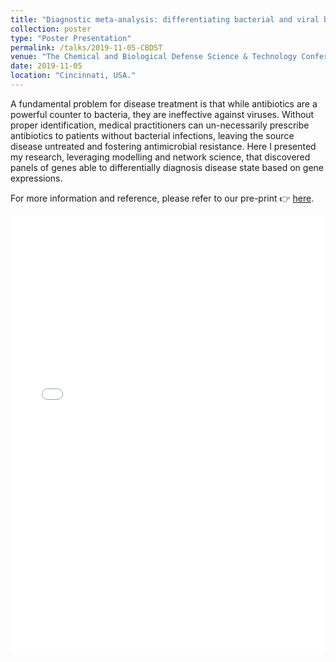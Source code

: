 ```yaml
---
title: "Diagnostic meta-analysis: differentiating bacterial and viral bio-markers"
collection: poster
type: "Poster Presentation"
permalink: /talks/2019-11-05-CBDST
venue: "The Chemical and Biological Defense Science & Technology Conference"
date: 2019-11-05
location: "Cincinnati, USA."
---
```


A fundamental problem for disease treatment is that while antibiotics are a powerful counter to bacteria,
they are ineffective against viruses. Without proper identification, medical practitioners can un-necessarily prescribe antibiotics to patients without bacterial infections, leaving the source disease untreated and fostering antimicrobial resistance. Here I presented my research, leveraging modelling and network science, that discovered panels of genes able to differentially diagnosis disease state based on gene expressions.

<!--more-->

For more information and reference, please refer to our pre-print 👉 [here](https://www.medrxiv.org/content/10.1101/2020.07.28.20163329v2).

<iframe src="/files/posters/biomarkers_poster.pdf" width="100%" height="700" frameborder="no" border="0" marginwidth="0" marginheight="0"></iframe>

